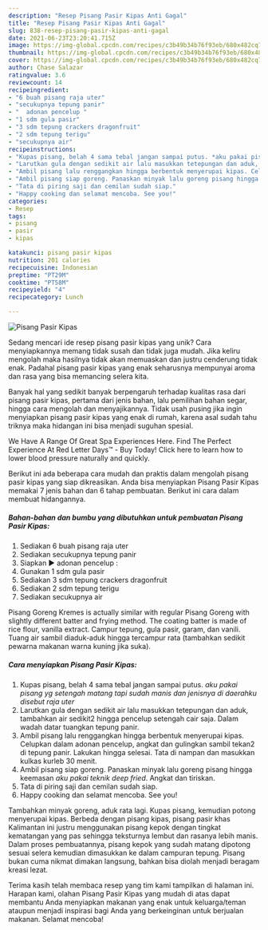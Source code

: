 ```yaml
---
description: "Resep Pisang Pasir Kipas Anti Gagal"
title: "Resep Pisang Pasir Kipas Anti Gagal"
slug: 838-resep-pisang-pasir-kipas-anti-gagal
date: 2021-06-23T23:20:41.715Z
image: https://img-global.cpcdn.com/recipes/c3b49b34b76f93eb/680x482cq70/pisang-pasir-kipas-foto-resep-utama.jpg
thumbnail: https://img-global.cpcdn.com/recipes/c3b49b34b76f93eb/680x482cq70/pisang-pasir-kipas-foto-resep-utama.jpg
cover: https://img-global.cpcdn.com/recipes/c3b49b34b76f93eb/680x482cq70/pisang-pasir-kipas-foto-resep-utama.jpg
author: Chase Salazar
ratingvalue: 3.6
reviewcount: 14
recipeingredient:
- "6 buah pisang raja uter"
- "secukupnya tepung panir"
- "  adonan pencelup "
- "1 sdm gula pasir"
- "3 sdm tepung crackers dragonfruit"
- "2 sdm tepung terigu"
- "secukupnya air"
recipeinstructions:
- "Kupas pisang, belah 4 sama tebal jangan sampai putus. *aku pakai pisang yg setengah matang tapi sudah manis dan jenisnya di daerahku disebut raja uter*"
- "Larutkan gula dengan sedikit air lalu masukkan tetepungan dan aduk, tambahkan air sedikit2 hingga pencelup setengah cair saja. Dalam wadah datar tuangkan tepung panir."
- "Ambil pisang lalu renggangkan hingga berbentuk menyerupai kipas. Celupkan dalam adonan pencelup, angkat dan gulingkan sambil tekan2 di tepung panir. Lakukan hingga selesai. Tata di nampan dan masukkan kulkas kurleb 30 menit."
- "Ambil pisang siap goreng. Panaskan minyak lalu goreng pisang hingga keemasan *aku pakai teknik deep fried*. Angkat dan tiriskan."
- "Tata di piring saji dan cemilan sudah siap."
- "Happy cooking dan selamat mencoba. See you!"
categories:
- Resep
tags:
- pisang
- pasir
- kipas

katakunci: pisang pasir kipas 
nutrition: 201 calories
recipecuisine: Indonesian
preptime: "PT29M"
cooktime: "PT58M"
recipeyield: "4"
recipecategory: Lunch

---
```



![Pisang Pasir Kipas](https://img-global.cpcdn.com/recipes/c3b49b34b76f93eb/680x482cq70/pisang-pasir-kipas-foto-resep-utama.jpg)

Sedang mencari ide resep pisang pasir kipas yang unik? Cara menyiapkannya memang tidak susah dan tidak juga mudah. Jika keliru mengolah maka hasilnya tidak akan memuaskan dan justru cenderung tidak enak. Padahal pisang pasir kipas yang enak seharusnya mempunyai aroma dan rasa yang bisa memancing selera kita.

Banyak hal yang sedikit banyak berpengaruh terhadap kualitas rasa dari pisang pasir kipas, pertama dari jenis bahan, lalu pemilihan bahan segar, hingga cara mengolah dan menyajikannya. Tidak usah pusing jika ingin menyiapkan pisang pasir kipas yang enak di rumah, karena asal sudah tahu triknya maka hidangan ini bisa menjadi suguhan spesial.

We Have A Range Of Great Spa Experiences Here. Find The Perfect Experience At Red Letter Days™ - Buy Today! Click here to learn how to lower blood pressure naturally and quickly.


Berikut ini ada beberapa cara mudah dan praktis dalam mengolah pisang pasir kipas yang siap dikreasikan. Anda bisa menyiapkan Pisang Pasir Kipas memakai 7 jenis bahan dan 6 tahap pembuatan. Berikut ini cara dalam membuat hidangannya.

<!--inarticleads1-->

##### Bahan-bahan dan bumbu yang dibutuhkan untuk pembuatan Pisang Pasir Kipas:

1. Sediakan 6 buah pisang raja uter
1. Sediakan secukupnya tepung panir
1. Siapkan  ▶ adonan pencelup :
1. Gunakan 1 sdm gula pasir
1. Sediakan 3 sdm tepung crackers dragonfruit
1. Sediakan 2 sdm tepung terigu
1. Sediakan secukupnya air


Pisang Goreng Kremes is actually similar with regular Pisang Goreng with slightly different batter and frying method. The coating batter is made of rice flour, vanilla extract. Campur tepung, gula pasir, garam, dan vanili. Tuang air sambil diaduk-aduk hingga tercampur rata (tambahkan sedikit pewarna makanan warna kuning jika suka). 

<!--inarticleads2-->

##### Cara menyiapkan Pisang Pasir Kipas:

1. Kupas pisang, belah 4 sama tebal jangan sampai putus. *aku pakai pisang yg setengah matang tapi sudah manis dan jenisnya di daerahku disebut raja uter*
1. Larutkan gula dengan sedikit air lalu masukkan tetepungan dan aduk, tambahkan air sedikit2 hingga pencelup setengah cair saja. Dalam wadah datar tuangkan tepung panir.
1. Ambil pisang lalu renggangkan hingga berbentuk menyerupai kipas. Celupkan dalam adonan pencelup, angkat dan gulingkan sambil tekan2 di tepung panir. Lakukan hingga selesai. Tata di nampan dan masukkan kulkas kurleb 30 menit.
1. Ambil pisang siap goreng. Panaskan minyak lalu goreng pisang hingga keemasan *aku pakai teknik deep fried*. Angkat dan tiriskan.
1. Tata di piring saji dan cemilan sudah siap.
1. Happy cooking dan selamat mencoba. See you!


Tambahkan minyak goreng, aduk rata lagi. Kupas pisang, kemudian potong menyerupai kipas. Berbeda dengan pisang kipas, pisang pasir khas Kalimantan ini justru menggunakan pisang kepok dengan tingkat kematangan yang pas sehingga teksturnya lembut dan rasanya lebih manis. Dalam proses pembuatannya, pisang kepok yang sudah matang dipotong sesuai selera kemudian dimasukkan ke dalam campuran tepung. Pisang bukan cuma nikmat dimakan langsung, bahkan bisa diolah menjadi beragam kreasi lezat. 

Terima kasih telah membaca resep yang tim kami tampilkan di halaman ini. Harapan kami, olahan Pisang Pasir Kipas yang mudah di atas dapat membantu Anda menyiapkan makanan yang enak untuk keluarga/teman ataupun menjadi inspirasi bagi Anda yang berkeinginan untuk berjualan makanan. Selamat mencoba!
